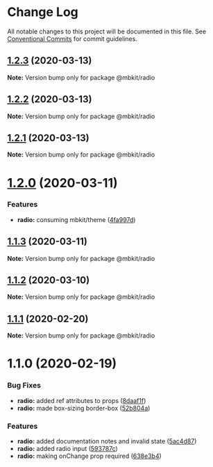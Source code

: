 # Change Log

All notable changes to this project will be documented in this file.
See [Conventional Commits](https://conventionalcommits.org) for commit guidelines.

## [1.2.3](https://github.com/mindbody/design-system/compare/@mbkit/radio@1.2.2...@mbkit/radio@1.2.3) (2020-03-13)

**Note:** Version bump only for package @mbkit/radio





## [1.2.2](https://github.com/mindbody/design-system/compare/@mbkit/radio@1.2.1...@mbkit/radio@1.2.2) (2020-03-13)

**Note:** Version bump only for package @mbkit/radio





## [1.2.1](https://github.com/mindbody/design-system/compare/@mbkit/radio@1.2.0...@mbkit/radio@1.2.1) (2020-03-13)

**Note:** Version bump only for package @mbkit/radio





# [1.2.0](https://github.com/mindbody/design-system/compare/@mbkit/radio@1.1.3...@mbkit/radio@1.2.0) (2020-03-11)


### Features

* **radio:** consuming mbkit/theme ([4fa997d](https://github.com/mindbody/design-system/commit/4fa997dcaa08f78aab68cf72798dd13ca024365b))





## [1.1.3](https://github.com/mindbody/design-system/compare/@mbkit/radio@1.1.2...@mbkit/radio@1.1.3) (2020-03-11)

**Note:** Version bump only for package @mbkit/radio





## [1.1.2](https://github.com/mindbody/design-system/compare/@mbkit/radio@1.1.1...@mbkit/radio@1.1.2) (2020-03-10)

**Note:** Version bump only for package @mbkit/radio





## [1.1.1](https://github.com/mindbody/design-system/compare/@mbkit/radio@1.1.0...@mbkit/radio@1.1.1) (2020-02-20)

**Note:** Version bump only for package @mbkit/radio





# 1.1.0 (2020-02-19)


### Bug Fixes

* **radio:** added ref attributes to props ([8daaf1f](https://github.com/mindbody/design-system/commit/8daaf1f24dfd2d5b19691809feeb70edc182b03e))
* **radio:** made box-sizing border-box ([52b804a](https://github.com/mindbody/design-system/commit/52b804af0dfb0c44125551c0db597187e9f69b22))


### Features

* **radio:** added documentation notes and invalid state ([5ac4d87](https://github.com/mindbody/design-system/commit/5ac4d8741e72c471652ece83c96bb4149c7b129f))
* **radio:** added radio input ([593787c](https://github.com/mindbody/design-system/commit/593787cb64965cc548b7405dc8ef636e05e11036))
* **radio:** making onChange prop required ([638e3b4](https://github.com/mindbody/design-system/commit/638e3b4b4e40d21042f11caa60cd15fbcb67038a))
